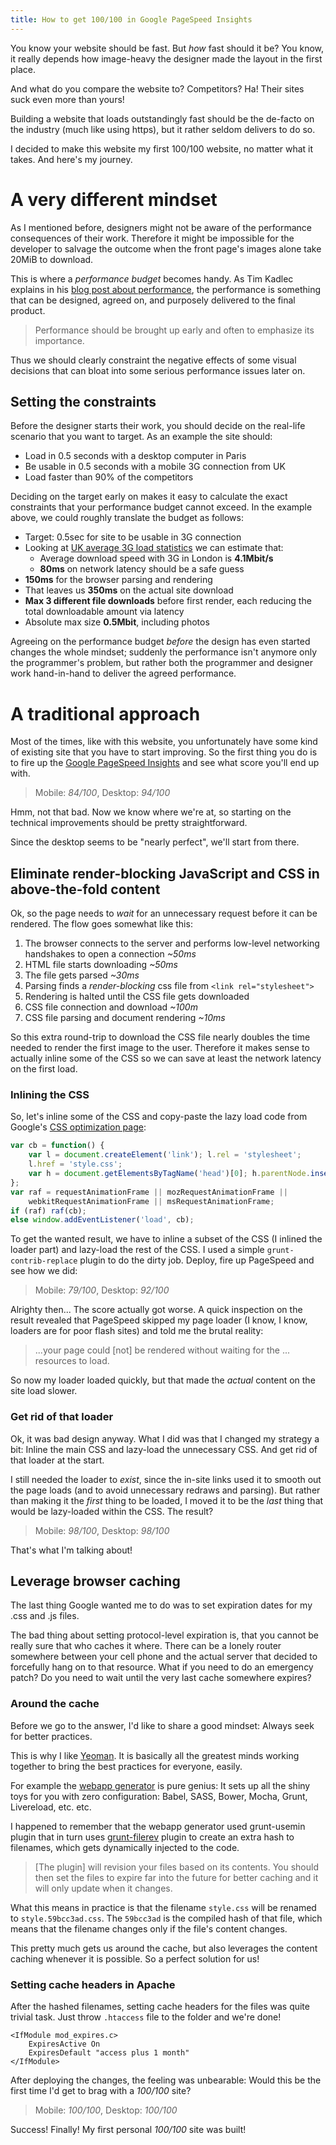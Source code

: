 ```yaml
---
title: How to get 100/100 in Google PageSpeed Insights
---
```


You know your website should be fast. But *how* fast should it be? You know,
it really depends how image-heavy the designer made the layout in the first
place.

And what do you compare the website to? Competitors? Ha! Their sites suck even
more than yours!

Building a website that loads outstandingly fast should be the de-facto on the
industry (much like using https), but it rather seldom delivers to do so.

I decided to make this website my first 100/100 website, no matter what it
takes. And here's my journey.

# A very different mindset

As I mentioned before, designers might not be aware of the performance 
consequences of their work. Therefore it might be impossible for the developer to
salvage the outcome when the front page's images alone take 20MiB to download.

This is where a *performance budget* becomes handy. As Tim Kadlec explains in
his [blog post about performance][perf-budget], the performance is something
that can be designed, agreed on, and purposely delivered to the final product.

> Performance should be brought up early and often to emphasize its importance.

Thus we should clearly constraint the negative effects of some visual decisions
that can bloat into some serious performance issues later on.

## Setting the constraints

Before the designer starts their work, you should decide on the real-life
scenario that you want to target. As an example the site should:

* Load in 0.5 seconds with a desktop computer in Paris
* Be usable in 0.5 seconds with a mobile 3G connection from UK
* Load faster than 90% of the competitors

Deciding on the target early on makes it easy to calculate the exact constraints
that your performance budget cannot exceed. In the example above, we could
roughly translate the budget as follows:

* Target: 0.5sec for site to be usable in 3G connection
* Looking at [UK average 3G load statistics][3g-charts] we can estimate that:
  * Average download speed with 3G in London is **4.1Mbit/s**
  * **80ms** on network latency should be a safe guess
* **150ms** for the browser parsing and rendering
* That leaves us **350ms** on the actual site download
* **Max 3 different file downloads** before first render, each reducing the
  total downloadable amount via latency
* Absolute max size **0.5Mbit**, including photos

Agreeing on the performance budget *before* the design has even started changes
the whole mindset; suddenly the performance isn't anymore only the programmer's
problem, but rather both the programmer and designer work hand-in-hand to
deliver the agreed performance.

# A traditional approach

Most of the times, like with this website, you unfortunately have some kind of
existing site that you have to start improving. So the first thing you do is
to fire up the [Google PageSpeed Insights][pagespeed] and see what score you'll
end up with.

> Mobile: *84/100*, Desktop: *94/100*

Hmm, not that bad. Now we know where we're at, so starting on the technical
improvements should be pretty straightforward.

Since the desktop seems to be "nearly perfect", we'll start from there.

## Eliminate render-blocking JavaScript and CSS in above-the-fold content

Ok, so the page needs to *wait* for an unnecessary request before it can be
rendered. The flow goes somewhat like this:

1. The browser connects to the server and performs low-level networking
   handshakes to open a connection _~50ms_
2. HTML file starts downloading _~50ms_
3. The file gets parsed _~30ms_
4. Parsing finds a *render-blocking* css file from `<link rel="stylesheet">`
5. Rendering is halted until the CSS file gets downloaded
6. CSS file connection and download _~100m_
7. CSS file parsing and document rendering _~10ms_

So this extra round-trip to download the CSS file nearly doubles the time needed
to render the first image to the user. Therefore it makes sense to actually
inline some of the CSS so we can save at least the network latency on the first
load.

### Inlining the CSS

So, let's inline some of the CSS and copy-paste the lazy load code from Google's
[CSS optimization page][google-css-opt]:
```javascript
var cb = function() {
    var l = document.createElement('link'); l.rel = 'stylesheet';
    l.href = 'style.css';
    var h = document.getElementsByTagName('head')[0]; h.parentNode.insertBefore(l, h);
};
var raf = requestAnimationFrame || mozRequestAnimationFrame ||
    webkitRequestAnimationFrame || msRequestAnimationFrame;
if (raf) raf(cb);
else window.addEventListener('load', cb);
```

To get the wanted result, we have to inline a subset of the CSS (I
inlined the loader part) and lazy-load the rest of the CSS. I used a simple
`grunt-contrib-replace` plugin to do the dirty job. Deploy, fire up PageSpeed
and see how we did:

> Mobile: *79/100*, Desktop: *92/100*

Alrighty then... The score actually got worse. A quick inspection on the result
revealed that PageSpeed skipped my page loader (I know, I know, loaders are for
poor flash sites) and told me the brutal reality:

> ...your page could [not] be rendered without waiting for the ... resources
  to load.

So now my loader loaded quickly, but that made the *actual* content on the site
load slower.

### Get rid of that loader

Ok, it was bad design anyway. What I did was that I changed my strategy a bit:
Inline the main CSS and lazy-load the unnecessary CSS. And get rid of that
loader at the start.

I still needed the loader to *exist*, since the in-site links used it to smooth
out the page loads (and to avoid unnecessary redraws and parsing). But rather
than making it the *first* thing to be loaded, I moved it to be the *last* thing
that would be lazy-loaded within the CSS. The result?

> Mobile: *98/100*, Desktop: *98/100*

That's what I'm talking about!

## Leverage browser caching

The last thing Google wanted me to do was to set expiration dates for my .css
and .js files.

The bad thing about setting protocol-level expiration is, that you cannot be
really sure that who caches it where. There can be a lonely router somewhere
between your cell phone and the actual server that decided to forcefully hang
on to that resource. What if you need to do an emergency patch? Do you need to
wait until the very last cache somewhere expires?

### Around the cache

Before we go to the answer, I'd like to share a good mindset: Always seek for
better practices.

This is why I like [Yeoman](http://yeoman.io/). It is basically all the greatest
minds working together to bring the best practices for everyone, easily.

For example the [webapp generator][webapp-gen] is pure genius: It sets up all
the shiny toys for you with zero configuration: Babel, SASS, Bower, Mocha,
Grunt, Livereload, etc. etc.

I happened to remember that the webapp generator used grunt-usemin
plugin that in turn uses [grunt-filerev][grunt-filerev] plugin to create an
extra hash to filenames, which gets dynamically injected to the code.

> [The plugin] will revision your files based on its contents. You should then
  set the files to expire far into the future for better caching and it will
  only update when it changes.

What this means in practice is that the filename `style.css` will be renamed to
`style.59bcc3ad.css`. The `59bcc3ad` is the compiled hash of that file, which
means that the filename changes only if the file's content changes.

This pretty much gets us around the cache, but also leverages the content
caching whenever it is possible. So a perfect solution for us!

### Setting cache headers in Apache

After the hashed filenames, setting cache headers for the files was quite
trivial task. Just throw `.htaccess` file to the folder and we're done!

```
<IfModule mod_expires.c>
    ExpiresActive On
    ExpiresDefault "access plus 1 month"
</IfModule>
```

After deploying the changes, the feeling was unbearable: Would this be the first
time I'd get to brag with a _100/100_ site?

> Mobile: *100/100*, Desktop: *100/100*

Success! Finally! My first personal _100/100_ site was built!


[perf-budget]:https://timkadlec.com/2013/01/setting-a-performance-budget/
[3g-charts]:http://media.ofcom.org.uk/news/2014/3g-4g-bb-speeds/
[pagespeed]:https://developers.google.com/speed/pagespeed/insights/
[google-css-opt]:https://developers.google.com/speed/docs/insights/OptimizeCSSDelivery#example
[webapp-gen]:https://github.com/yeoman/generator-webapp
[grunt-usemin]:https://www.npmjs.com/package/grunt-usemin
[grunt-filerev]:https://github.com/yeoman/grunt-filerev
